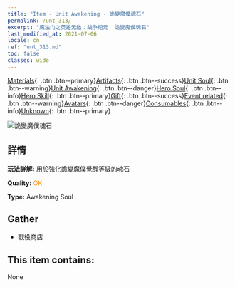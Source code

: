 ```yaml
---
title: "Item - Unit Awakening - 詭變魔僕魂石"
permalink: /unt_313/
excerpt: "魔法门之英雄无敌：战争纪元  詭變魔僕魂石"
last_modified_at: 2021-07-06
locale: cn
ref: "unt_313.md"
toc: false
classes: wide
---
```

 [Materials](/ItemsCN/){: .btn .btn--primary}[Artifacts](/ItemsCN/Artifacts/){: .btn .btn--success}[Unit Soul](/ItemsCN/UnitSoul/){: .btn .btn--warning}[Unit Awakening](/ItemsCN/UnitAwakening/){: .btn .btn--danger}[Hero Soul](/ItemsCN/HeroSoul/){: .btn .btn--info}[Hero Skill](/ItemsCN/HeroSkill/){: .btn .btn--primary}[Gift](/ItemsCN/Gift/){: .btn .btn--success}[Event related](/ItemsCN/Events/){: .btn .btn--warning}[Avatars](/ItemsCN/Avatars/){: .btn .btn--danger}[Consumables](/ItemsCN/Consumables/){: .btn .btn--info}[Unknown](/ItemsCN/Unknown/){: .btn .btn--primary}

 ![詭變魔僕魂石](/images/u/tia_xiaoemo.jpg)

## 詳情
 **玩法詳解:** 用於強化詭變魔僕覺醒等級的魂石

 **Quality:** <span style="color: #FF8C00">OK</span>

 **Type:** Awakening Soul

## Gather

*    戰役商店 

## This item contains:

  None

